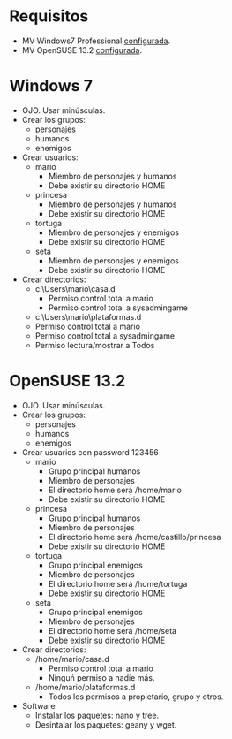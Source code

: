 
# Requisitos

* MV Windows7 Professional [configurada](../../global/configuracion/windows.md).
* MV OpenSUSE 13.2 [configurada](../../global/configuracion/opensuse.md).

# Windows 7

* OJO. Usar minúsculas.
* Crear los grupos:
    * personajes
    * humanos
    * enemigos
* Crear usuarios:
    * mario
        * Miembro de personajes y humanos
        * Debe existir su directorio HOME
    * princesa
        * Miembro de personajes y humanos
        * Debe existir su directorio HOME
    * tortuga
        * Miembro de personajes y enemigos
        * Debe existir su directorio HOME
    * seta
        * Miembro de personajes y enemigos
        * Debe existir su directorio HOME
* Crear directorios:
    * c:\Users\mario\casa.d
        * Permiso control total a mario
        * Permiso control total a sysadmingame
    * c:\Users\mario\plataformas.d
    * Permiso control total a mario
    * Permiso control total a sysadmingame
    * Permiso lectura/mostrar a Todos

# OpenSUSE 13.2

* OJO. Usar minúsculas.
* Crear los grupos:
    * personajes
    * humanos
    * enemigos
* Crear usuarios con password 123456
    * mario
        * Grupo principal humanos
        * Miembro de personajes
        * El directorio home será /home/mario
        * Debe existir su directorio HOME
    * princesa
        * Grupo principal humanos
        * Miembro de personajes
        * El directorio home será /home/castillo/princesa
        * Debe existir su directorio HOME
    * tortuga
        * Grupo principal enemigos
        * Miembro de personajes
        * El directorio home será /home/tortuga
        * Debe existir su directorio HOME
    * seta
        * Grupo principal enemigos
        * Miembro de personajes
        * El directorio home será /home/seta
        * Debe existir su directorio HOME
* Crear directorios:
    * /home/mario/casa.d
        * Permiso control total a mario
        * Ninguń permiso a nadie más.
    * /home/mario/plataformas.d
        * Todos los permisos a propietario, grupo y otros.
* Software
    * Instalar los paquetes: nano y tree.
    * Desintalar los paquetes: geany y wget.
